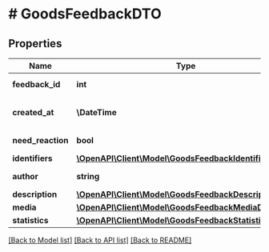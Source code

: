 # # GoodsFeedbackDTO

## Properties

Name | Type | Description | Notes
------------ | ------------- | ------------- | -------------
**feedback_id** | **int** | Идентификатор отзыва. |
**created_at** | **\DateTime** | Дата и время создания отзыва. |
**need_reaction** | **bool** | Нужен ли ответ на отзыв. |
**identifiers** | [**\OpenAPI\Client\Model\GoodsFeedbackIdentifiersDTO**](GoodsFeedbackIdentifiersDTO.md) |  |
**author** | **string** | Имя автора отзыва. | [optional]
**description** | [**\OpenAPI\Client\Model\GoodsFeedbackDescriptionDTO**](GoodsFeedbackDescriptionDTO.md) |  | [optional]
**media** | [**\OpenAPI\Client\Model\GoodsFeedbackMediaDTO**](GoodsFeedbackMediaDTO.md) |  | [optional]
**statistics** | [**\OpenAPI\Client\Model\GoodsFeedbackStatisticsDTO**](GoodsFeedbackStatisticsDTO.md) |  |

[[Back to Model list]](../../README.md#models) [[Back to API list]](../../README.md#endpoints) [[Back to README]](../../README.md)

